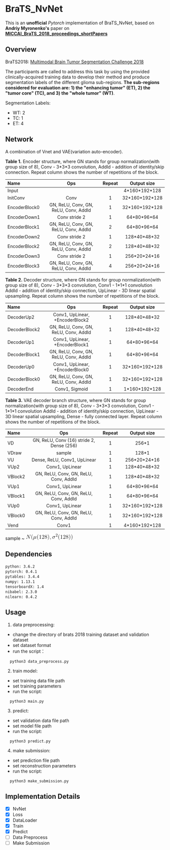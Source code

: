 # BraTS_NvNet

This is an **unofficial** *Pytorch* implementation of BraTS_NvNet, based on **Andriy Myronenko's** paper on [**MICCAI_BraTS_2018_proceedings_shortPapers**](https://www.cbica.upenn.edu/sbia/Spyridon.Bakas/MICCAI_BraTS/MICCAI_BraTS_2018_proceedings_shortPapers.pdf)

## Overview

BraTS2018: [Multimodal Brain Tumor Segmentation Challenge 2018](https://www.med.upenn.edu/sbia/brats2018.html)

The participants are called to address this task by using the provided clinically-acquired training data to develop their method and produce segmentation labels of the different glioma sub-regions. **The sub-regions considered for evaluation are: 1) the "enhancing tumor" (ET), 2) the "tumor core" (TC), and 3) the "whole tumor" (WT)**.

Segmentation Labels:
  - WT: 2
  - TC: 1 
  - ET: 4
## Network

A combination of Vnet and VAE(variation auto-encoder).

**Table 1.** Encoder structure, where GN stands for group normalization(with group size of 8), Conv - 3\*3\*3 convolution, AddId - addition of identity/skip connection. Repeat column shows the number of repetitions of the block.

| Name | Ops | Repeat | Output size|
| :---- | :----------------: | :--: | :--------: |
| Input | | | 4\*160\*192\*128 |    
| InitConv | Conv | 1 | 32\*160\*192\*128 |
| EncoderBlock0 | GN, ReLU, Conv, GN, ReLU, Conv, AddId | 1 | 32\*160\*192\*128 |
| EncoderDown1 | Conv stride 2 | 1 | 64\*80\*96\*64 |
| EncoderBlock1 | GN, ReLU, Conv, GN, ReLU, Conv, AddId | 2 | 64\*80\*96\*64 |
| EncoderDown2 | Conv stride 2 | 1 | 128\*40\*48\*32 |
| EncoderBlock2 | GN, ReLU, Conv, GN, ReLU, Conv, AddId | 2 | 128\*40\*48\*32 |
| EncoderDown3 | Conv stride 2 | 1 | 256\*20\*24\*16 |
| EncoderBlock3 | GN, ReLU, Conv, GN, ReLU, Conv, AddId | 4 | 256\*20\*24\*16 |


**Table 2.** Decoder structure, where GN stands for group normalization(with group size of 8), Conv - 3\*3\*3 convolution, Conv1 - 1\*1\*1 convolution AddId - addition of identity/skip connection, UpLinear - 3D linear spatial upsampling. Repeat column shows the number of repetitions of the block.


| Name | Ops | Repeat | Output size|
| :---- | :----------------: | :--: | :--------: |
| DecoderUp2 | Conv1, UpLinear, +EncoderBlock2 | 1 | 128\*40\*48\*32 |    
| DecoderBlock2 | GN, ReLU, Conv, GN, ReLU, Conv, AddId | 1 | 128\*40\*48\*32 |
| DecoderUp1 | Conv1, UpLinear, +EncoderBlock1 | 1 | 64\*80\*96\*64 |    
| DecoderBlock1 | GN, ReLU, Conv, GN, ReLU, Conv, AddId | 1 | 64\*80\*96\*64 |
| DecoderUp0 | Conv1, UpLinear, +EncoderBlock0 | 1 | 32\*160\*192\*128 |    
| DecoderBlock0 | GN, ReLU, Conv, GN, ReLU, Conv, AddId | 1 | 32\*160\*192\*128 |
| DecoderEnd | Conv1, Sigmoid | 1 | 1\*160\*192\*128 |


**Table 3.** VAE decoder branch structure, where GN stands for group normalization(with group size of 8), Conv - 3\*3\*3 convolution, Conv1 - 1\*1\*1 convolution AddId - addition of identity/skip connection, UpLinear - 3D linear spatial upsampling, Dense - fully connected layer. Repeat column shows the number of repetitions of the block.

| Name | Ops | Repeat | Output size|
| :---- | :----------------: | :--: | :--------: |
| VD | GN, ReLU, Conv (16) stride 2, Dense (256) | 1 | 256\*1|
| VDraw | sample | 1 | 128\*1|
| VU | Dense, ReLU, Conv1, UpLinear | 1 | 256\*20\*24\*16 |
| VUp2 | Conv1, UpLinear | 1 | 128\*40\*48\*32 |    
| VBlock2 | GN, ReLU, Conv, GN, ReLU, Conv, AddId | 1 | 128\*40\*48\*32 |
| VUp1 | Conv1, UpLinear | 1 | 64\*80\*96\*64 |    
| VBlock1 | GN, ReLU, Conv, GN, ReLU, Conv, AddId | 1 | 64\*80\*96\*64 |
| VUp0 | Conv1, UpLinear | 1 | 32\*160\*192\*128 |    
| VBlock0 | GN, ReLU, Conv, GN, ReLU, Conv, AddId | 1 | 32\*160\*192\*128 |
| Vend | Conv1 | 1 | 4\*160\*192\*128 |

sample ~ ![sample](./doc/sample_N.gif)

## Dependencies

```
python: 3.6.2
pytorch: 0.4.1
pytables: 3.4.4
numpy: 1.13.1
tensorboardX: 1.4
nibabel: 2.3.0
nilearn: 0.4.2

```
## Usage

1. data preprocessing: 
  - change the directory of brats 2018 training dataset and validation dataset
  - set dataset format
  - run the script：
  ```
    python3 data_preprocess.py
  ```
2. train model: 
 - set training data file path
 - set training parameters
 - run the script:
  ```
    python3 main.py
  ```
3. predict:
  - set validation data file path
  - set model file path
  - run the script:
  ```
    python3 predict.py
  ```
4. make submission:
  - set prediction file path
  - set reconstruction parameters
  - run the script:
  ```
    python3 make_submission.py
  ```

## Implementation Details

- [x] NvNet 
- [x] Loss
- [x] DataLoader
- [x] Train
- [x] Predict
- [ ] Data Preprocess
- [ ] Make Submission
